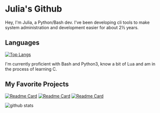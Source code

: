 # Julia's Github

Hey, I'm Julia, a Python/Bash dev. I've been developing cli tools to make system
administration and development easier for about 2½ years.

## Languages

[![Top Langs](https://github-readme-stats.vercel.app/api/top-langs/?username=sudo-julia&theme=gruvbox&layout=compact&langs_count=3)](https://github.com/anuraghazra/github-readme-stats)

I'm currently proficient with Bash and Python3, know a bit of Lua and am in the
process of learning C.

## My Favorite Projects

[![Readme Card](https://github-readme-stats.vercel.app/api/pin/?username=sudo-julia&theme=gruvbox&repo=devenv)](https://github.com/sudo-julia/devenv)
[![Readme Card](https://github-readme-stats.vercel.app/api/pin/?username=sudo-julia&theme=gruvbox&repo=dnfo)](https://github.com/sudo-julia/dnfo)
[![Readme Card](https://github-readme-stats.vercel.app/api/pin/?username=sudo-julia&theme=gruvbox&repo=bin)](https://github.com/sudo-julia/bin)

![github stats](https://github-readme-stats.vercel.app/api?username=sudo-julia&show_icons=true&theme=gruvbox)
